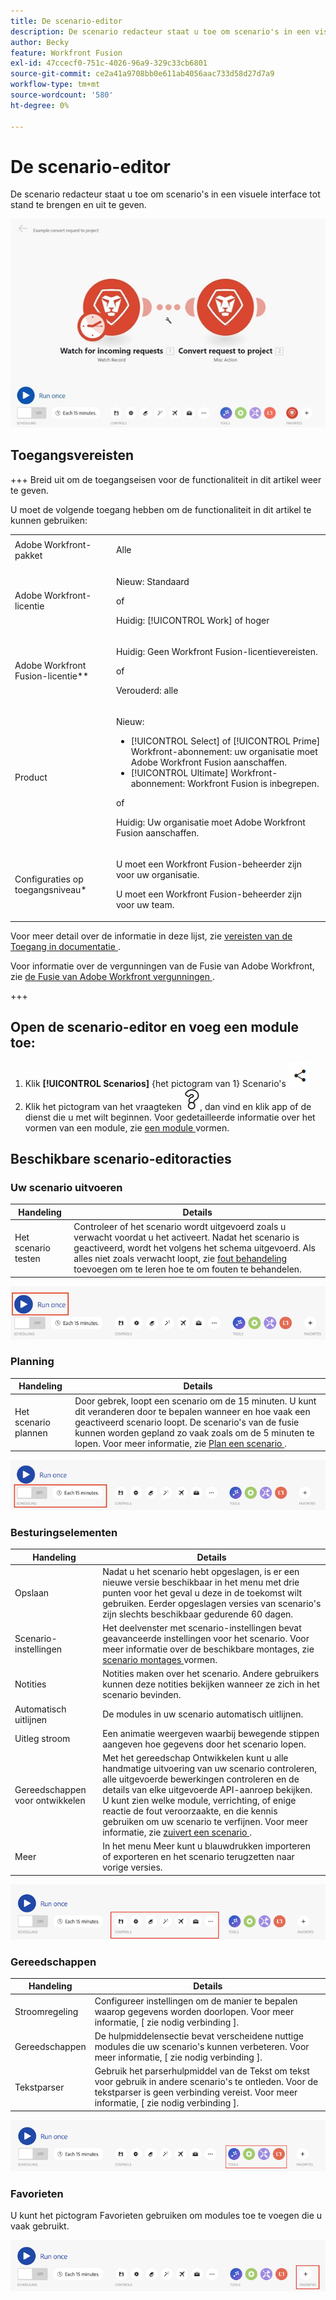```yaml
---
title: De scenario-editor
description: De scenario redacteur staat u toe om scenario's in een visuele interface tot stand te brengen en uit te geven.
author: Becky
feature: Workfront Fusion
exl-id: 47ccecf0-751c-4026-96a9-329c33cb6801
source-git-commit: ce2a41a9708bb0e611ab4056aac733d58d27d7a9
workflow-type: tm+mt
source-wordcount: '580'
ht-degree: 0%

---
```


# De scenario-editor

De scenario redacteur staat u toe om scenario&#39;s in een visuele interface tot stand te brengen en uit te geven.

![ redacteur Scenario ](assets/scenario-editor.jpg)

## Toegangsvereisten

+++ Breid uit om de toegangseisen voor de functionaliteit in dit artikel weer te geven.

U moet de volgende toegang hebben om de functionaliteit in dit artikel te kunnen gebruiken:

<table style="table-layout:auto">
 <col> 
 <col> 
 <tbody> 
  <tr> 
   <td role="rowheader">Adobe Workfront-pakket</td> 
   <td> <p>Alle</p> </td> 
  </tr> 
  <tr data-mc-conditions=""> 
   <td role="rowheader">Adobe Workfront-licentie</td> 
   <td> <p>Nieuw: Standaard</p><p>of</p><p>Huidig: [!UICONTROL Work] of hoger</p> </td> 
  </tr> 
  <tr> 
   <td role="rowheader">Adobe Workfront Fusion-licentie**</td> 
   <td>
   <p>Huidig: Geen Workfront Fusion-licentievereisten.</p>
   <p>of</p>
   <p>Verouderd: alle </p>
   </td> 
  </tr> 
  <tr> 
   <td role="rowheader">Product</td> 
   <td>
   <p>Nieuw:</p> <ul><li>[!UICONTROL Select] of [!UICONTROL Prime] Workfront-abonnement: uw organisatie moet Adobe Workfront Fusion aanschaffen.</li><li>[!UICONTROL Ultimate] Workfront-abonnement: Workfront Fusion is inbegrepen.</li></ul>
   <p>of</p>
   <p>Huidig: Uw organisatie moet Adobe Workfront Fusion aanschaffen.</p>
   </td> 
  </tr>
  <tr data-mc-conditions=""> 
   <td role="rowheader">Configuraties op toegangsniveau*</td> 
   <td> 
     <p>U moet een Workfront Fusion-beheerder zijn voor uw organisatie.</p>
     <p>U moet een Workfront Fusion-beheerder zijn voor uw team.</p>
   </td> 
  </tr> 
   </td> 
  </tr> 
 </tbody> 
</table>

Voor meer detail over de informatie in deze lijst, zie [ vereisten van de Toegang in documentatie ](/help/workfront-fusion/references/licenses-and-roles/access-level-requirements-in-documentation.md).

Voor informatie over de vergunningen van de Fusie van Adobe Workfront, zie [ de Fusie van Adobe Workfront vergunningen ](/help/workfront-fusion/set-up-and-manage-workfront-fusion/licensing-operations-overview/license-automation-vs-integration.md).

+++

## Open de scenario-editor en voeg een module toe:

1. Klik **[!UICONTROL Scenarios]** {het pictogram van 1} Scenario&#39;s ![ in het linkerpaneel.](assets/scenarios-icon.png)
1. Klik het pictogram van het vraagteken ![ vraagpictogram ](assets/question-mark-full-size.png), dan vind en klik app of de dienst die u met wilt beginnen. Voor gedetailleerde informatie over het vormen van een module, zie [ een module ](/help/workfront-fusion/create-scenarios/add-modules/configure-a-modules-settings.md) vormen.

## Beschikbare scenario-editoracties

### Uw scenario uitvoeren

| Handeling | Details |
|----------|----------|
| Het scenario testen | Controleer of het scenario wordt uitgevoerd zoals u verwacht voordat u het activeert. Nadat het scenario is geactiveerd, wordt het volgens het schema uitgevoerd. Als alles niet zoals verwacht loopt, zie [ fout behandeling ](/help/workfront-fusion/create-scenarios/config-error-handling/error-handling.md) toevoegen om te leren hoe te om fouten te behandelen. |

![ looppasscenario knoop ](assets/run-your-scenario.png)

### Planning

| Handeling | Details |
|----------|----------|
| Het scenario plannen | Door gebrek, loopt een scenario om de 15 minuten. U kunt dit veranderen door te bepalen wanneer en hoe vaak een geactiveerd scenario loopt. De scenario&#39;s van de fusie kunnen worden gepland zo vaak zoals om de 5 minuten te lopen. Voor meer informatie, zie [ Plan een scenario ](/help/workfront-fusion/create-scenarios/config-scenarios-settings/schedule-a-scenario.md). |

![ het plannen paneel ](assets/scheduling-scenario-editor.png)

### Besturingselementen

| Handeling | Details |
|----------|----------|
| Opslaan | Nadat u het scenario hebt opgeslagen, is er een nieuwe versie beschikbaar in het menu met drie punten voor het geval u deze in de toekomst wilt gebruiken. Eerder opgeslagen versies van scenario&#39;s zijn slechts beschikbaar gedurende 60 dagen. |
| Scenario-instellingen | Het deelvenster met scenario-instellingen bevat geavanceerde instellingen voor het scenario. Voor meer informatie over de beschikbare montages, zie [ scenario montages ](/help/workfront-fusion/create-scenarios/config-scenarios-settings/configure-scenario-settings.md) vormen. |
| Notities | Notities maken over het scenario. Andere gebruikers kunnen deze notities bekijken wanneer ze zich in het scenario bevinden. |
| Automatisch uitlijnen | De modules in uw scenario automatisch uitlijnen. |
| Uitleg stroom | Een animatie weergeven waarbij bewegende stippen aangeven hoe gegevens door het scenario lopen. |
| Gereedschappen voor ontwikkelen | Met het gereedschap Ontwikkelen kunt u alle handmatige uitvoering van uw scenario controleren, alle uitgevoerde bewerkingen controleren en de details van elke uitgevoerde API-aanroep bekijken. U kunt zien welke module, verrichting, of enige reactie de fout veroorzaakte, en die kennis gebruiken om uw scenario te verfijnen. Voor meer informatie, zie [ zuivert een scenario ](/help/workfront-fusion/manage-scenarios/debug-a-scenario.md). |
| Meer | In het menu Meer kunt u blauwdrukken importeren of exporteren en het scenario terugzetten naar vorige versies. |

![ controles paneel ](assets/controls-editor-scenario.png)

### Gereedschappen

| Handeling | Details |
|----------|----------|
| Stroomregeling | Configureer instellingen om de manier te bepalen waarop gegevens worden doorlopen. Voor meer informatie, [ zie nodig verbinding ]. |
| Gereedschappen | De hulpmiddelensectie bevat verscheidene nuttige modules die uw scenario&#39;s kunnen verbeteren. Voor meer informatie, [ zie nodig verbinding ]. |
| Tekstparser | Gebruik het parserhulpmiddel van de Tekst om tekst voor gebruik in andere scenario&#39;s te ontleden. Voor de tekstparser is geen verbinding vereist. Voor meer informatie, [ zie nodig verbinding ]. |

![ hulpmiddelenpaneel ](assets/tools-scenario-editor.png)

### Favorieten

U kunt het pictogram Favorieten gebruiken om modules toe te voegen die u vaak gebruikt.

![ het paneel van Favorieten ](assets/favorites-scenario-editor.png)
